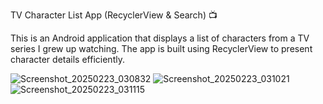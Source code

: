 TV Character List App (RecyclerView & Search) 📺

This is an Android application that displays a list of characters from a TV series I grew up watching. The app is built using RecyclerView to present character details efficiently.


![Screenshot_20250223_030832](https://github.com/user-attachments/assets/64402edb-1a76-4409-b2ce-539126b7e445)
![Screenshot_20250223_031021](https://github.com/user-attachments/assets/d3ca5fdf-b76b-4b90-82c7-aa61c8ff4fb0)
![Screenshot_20250223_031115](https://github.com/user-attachments/assets/4d55dbca-2dd0-480a-9eee-cc00de632e95)
